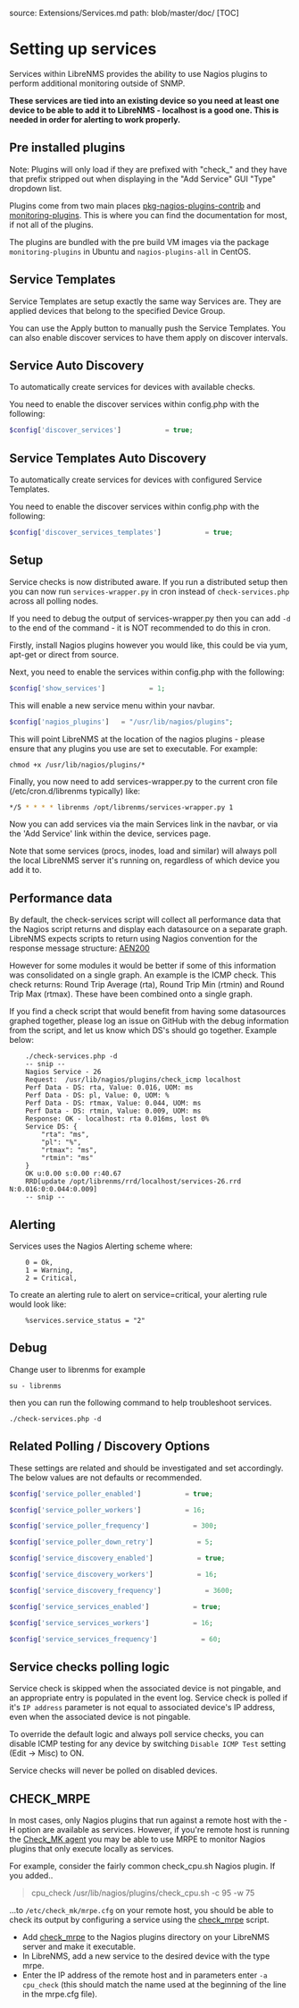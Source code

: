 source: Extensions/Services.md
path: blob/master/doc/
[TOC]

# Setting up services

Services within LibreNMS provides the ability to use Nagios plugins to
perform additional monitoring outside of SNMP.

**These services are tied into an existing device so you need at least
one device to be able to add it to LibreNMS - localhost is a good
one. This is needed in order for alerting to work properly.**

## Pre installed plugins

Note: Plugins will only load if they are prefixed with "check_" and
they have that prefix stripped out when displaying in the "Add Service"
GUI "Type" dropdown list.

Plugins come from two main places
[pkg-nagios-plugins-contrib](https://github.com/bzed/pkg-nagios-plugins-contrib)
and [monitoring-plugins](https://www.monitoring-plugins.org). This is
where you can find the documentation for most, if not all of the plugins.

The plugins are bundled with the pre build VM images via the package
`monitoring-plugins` in Ubuntu and `nagios-plugins-all` in CentOS.

## Service Templates

Service Templates are setup exactly the same way Services are.
They are applied devices that belong to the specified Device Group.

You can use the Apply button to manually push the Service Templates.
You can also enable discover services to have them apply on
discover intervals.

## Service Auto Discovery

To automatically create services for devices with available checks.

You need to enable the discover services within config.php with the following:

```php
$config['discover_services']           = true;
```

## Service Templates Auto Discovery

To automatically create services for devices with configured
Service Templates.

You need to enable the discover services within config.php with the following:

```php
$config['discover_services_templates']           = true;
```

## Setup

Service checks is now distributed aware. If you run a distributed
setup then you can now run `services-wrapper.py` in cron instead of
`check-services.php` across all polling nodes.

If you need to debug the output of services-wrapper.py then you can
add `-d` to the end of the command - it is NOT recommended to do this
in cron.

Firstly, install Nagios plugins however you would like, this could be
via yum, apt-get or direct from source.

Next, you need to enable the services within config.php with the following:

```php
$config['show_services']           = 1;
```

This will enable a new service menu within your navbar.

```php
$config['nagios_plugins']   = "/usr/lib/nagios/plugins";
```

This will point LibreNMS at the location of the nagios plugins -
please ensure that any plugins you use are set to executable. For example:

```
chmod +x /usr/lib/nagios/plugins/*
```

Finally, you now need to add services-wrapper.py to the current cron
file (/etc/cron.d/librenms typically) like:

```bash
*/5 * * * * librenms /opt/librenms/services-wrapper.py 1
```

Now you can add services via the main Services link in the navbar, or
via the 'Add Service' link within the device, services page.

Note that some services (procs, inodes, load and similar) will always
poll the local LibreNMS server it's running on, regardless of which
device you add it to.

## Performance data

By default, the check-services script will collect all performance
data that the Nagios script returns and display each datasource on a
separate graph. LibreNMS expects scripts to return using Nagios
convention for the response message structure:
[AEN200](https://nagios-plugins.org/doc/guidelines.html#AEN200)

However for some modules it would be better if some of this
information was consolidated on a single graph.
An example is the ICMP check. This check returns: Round Trip Average
(rta), Round Trip Min (rtmin) and Round Trip Max (rtmax).
These have been combined onto a single graph.

If you find a check script that would benefit from having some
datasources graphed together, please log an issue on GitHub with the
debug information from the script, and let us know which DS's should
go together. Example below:

```
    ./check-services.php -d
    -- snip --
    Nagios Service - 26
    Request:  /usr/lib/nagios/plugins/check_icmp localhost
    Perf Data - DS: rta, Value: 0.016, UOM: ms
    Perf Data - DS: pl, Value: 0, UOM: %
    Perf Data - DS: rtmax, Value: 0.044, UOM: ms
    Perf Data - DS: rtmin, Value: 0.009, UOM: ms
    Response: OK - localhost: rta 0.016ms, lost 0%
    Service DS: {
        "rta": "ms",
        "pl": "%",
        "rtmax": "ms",
        "rtmin": "ms"
    }
    OK u:0.00 s:0.00 r:40.67
    RRD[update /opt/librenms/rrd/localhost/services-26.rrd N:0.016:0:0.044:0.009]
    -- snip --
```

## Alerting

Services uses the Nagios Alerting scheme where:

```
    0 = Ok,
    1 = Warning,
    2 = Critical,
```

To create an alerting rule to alert on service=critical, your alerting
rule would look like:

```
    %services.service_status = "2"
```

## Debug

Change user to librenms for example

```
su - librenms
```

then you can run the following command to help troubleshoot services.

```
./check-services.php -d
```

## Related Polling / Discovery Options

These settings are related and should be investigated and set accordingly.
The below values are not defaults or recommended.

```php
$config['service_poller_enabled']           = true;
```
```php
$config['service_poller_workers']           = 16;
```
```php
$config['service_poller_frequency']           = 300;
```
```php
$config['service_poller_down_retry']           = 5;
```
```php
$config['service_discovery_enabled']           = true;
```
```php
$config['service_discovery_workers']           = 16;
```
```php
$config['service_discovery_frequency']           = 3600;
```
```php
$config['service_services_enabled']           = true;
```
```php
$config['service_services_workers']           = 16;
```
```php
$config['service_services_frequency']           = 60;
```

## Service checks polling logic

Service check is skipped when the associated device is not pingable,
and an appropriate entry is populated in the event log. Service check
is polled if it's `IP address` parameter is not equal to associated
device's IP address, even when the associated device is not pingable.

To override the default logic and always poll service checks, you can
disable ICMP testing for any device by switching `Disable ICMP Test`
setting (Edit -> Misc) to ON.

Service checks will never be polled on disabled devices.

## CHECK_MRPE

In most cases, only Nagios plugins that run against a remote host with the -H option are available as services.  However, if you're remote host is running the [Check_MK agent](Agent-Setup.md) you may be able to use MRPE to monitor Nagios plugins that only execute locally as services.

For example, consider the fairly common check_cpu.sh Nagios plugin.
If you added..

> cpu_check /usr/lib/nagios/plugins/check_cpu.sh -c 95 -w 75

...to `/etc/check_mk/mrpe.cfg` on your remote host, you should be able to check its output by configuring a service using the [check_mrpe](https://raw.githubusercontent.com/librenms/librenms-agent/master/agent-local/check_mrpe) script.

 - Add [check_mrpe](https://raw.githubusercontent.com/librenms/librenms-agent/master/agent-local/check_mrpe) to the Nagios plugins directory on your LibreNMS server and make it executable.
- In LibreNMS, add a new service to the desired device with the type mrpe.
- Enter the IP address of the remote host and in parameters enter `-a cpu_check` (this should match the name used at the beginning of the line in the mrpe.cfg file).
